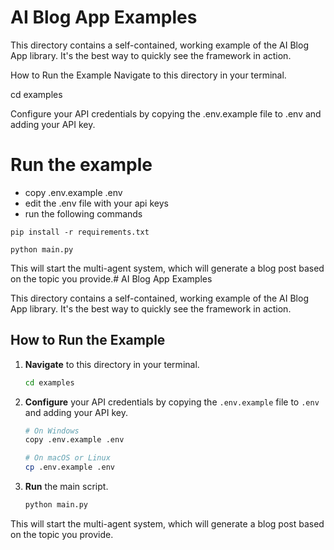 # AI Blog App Examples
This directory contains a self-contained, working example of the AI Blog App library. It's the best way to quickly see the framework in action.

How to Run the Example
Navigate to this directory in your terminal.

cd examples

Configure your API credentials by copying the .env.example file to .env and adding your API key.


# Run the example
- copy .env.example .env
- edit the .env file with your api keys
- run the following commands

```
pip install -r requirements.txt

python main.py
```
This will start the multi-agent system, which will generate a blog post based on the topic you provide.# AI Blog App Examples

This directory contains a self-contained, working example of the AI Blog App library. It's the best way to quickly see the framework in action.

## How to Run the Example

1.  **Navigate** to this directory in your terminal.

    ```bash
    cd examples
    ```

2.  **Configure** your API credentials by copying the `.env.example` file to `.env` and adding your API key.

    ```bash
    # On Windows
    copy .env.example .env

    # On macOS or Linux
    cp .env.example .env
    ```

3.  **Run** the main script.

    ```bash
    python main.py
    ```

This will start the multi-agent system, which will generate a blog post based on the topic you provide.